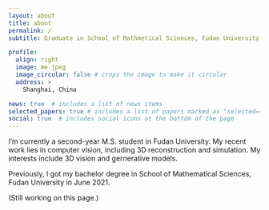 ```yaml
---
layout: about
title: about
permalink: /
subtitle: Graduate in School of Mathmetical Sciences, Fudan University

profile:
  align: right
  image: me.jpeg
  image_circular: false # crops the image to make it circular
  address: >
    Shanghai, China

news: true  # includes a list of news items
selected_papers: true # includes a list of papers marked as "selected={true}"
social: true  # includes social icons at the bottom of the page
---
```


I’m currently a second-year M.S. student in Fudan University. My recent work lies in computer vision, including 3D reconstruction and simulation. My interests include 3D vision and gernerative models.

Previously, I got my bachelor degree in School of Mathematical Sciences, Fudan University in June 2021. 

(Still working on this page.)